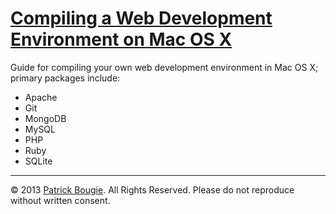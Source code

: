 # [Compiling a Web Development Environment on Mac OS X](http://mac-dev-env.patrickbougie.com/)

Guide for compiling your own web development environment in Mac OS X; primary packages include:

- Apache
- Git
- MongoDB
- MySQL
- PHP
- Ruby
- SQLite


---
© 2013 [Patrick Bougie](http://patrickbougie.com/). All Rights Reserved.
Please do not reproduce without written consent.